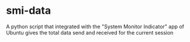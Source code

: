 smi-data
========

A python script that integrated with the "System Monitor Indicator" app of Ubuntu gives the total data send and received for the current session
